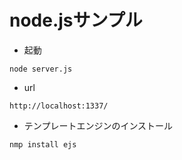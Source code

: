 # node.jsサンプル

- 起動

```
node server.js
```

- url

```
http://localhost:1337/
``` 

- テンプレートエンジンのインストール

```
nmp install ejs
```
